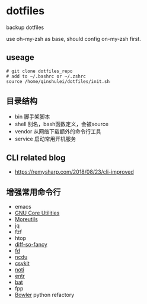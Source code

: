# dotfiles
backup dotfiles

use oh-my-zsh as base, should config on-my-zsh first.

## useage
```
# git clone dotfiles_repo
# add to ~/.bashrc or ~/.zshrc
source /home/qinshulei/dotfiles/init.sh
```
## 目录结构
+ bin    脚手架脚本
+ shell  别名，bash函数定义，会被source
+ vendor 从网络下载额外的命令行工具
+ service 启动常用开机服务

## CLI related blog
+ https://remysharp.com/2018/08/23/cli-improved

## 增强常用命令行
+ emacs
+ [GNU Core Utilities](http://www.gnu.org/software/coreutils/coreutils.html)
+ [Moreutils](https://joeyh.name/code/moreutils/)
+ jq
+ fzf
+ htop
+ [diff-so-fancy](https://github.com/so-fancy/diff-so-fancy)
+ [fd](https://github.com/sharkdp/fd/)
+ [ncdu](https://dev.yorhel.nl/ncdu)
+ [csvkit](https://csvkit.readthedocs.io/en/1.0.3/)
+ [noti](https://github.com/variadico/noti)
+ [entr](http://www.entrproject.org/)
+ [bat](https://github.com/sharkdp/bat)
+ fpp
+ [Bowler](https://pybowler.io/) python refactory
